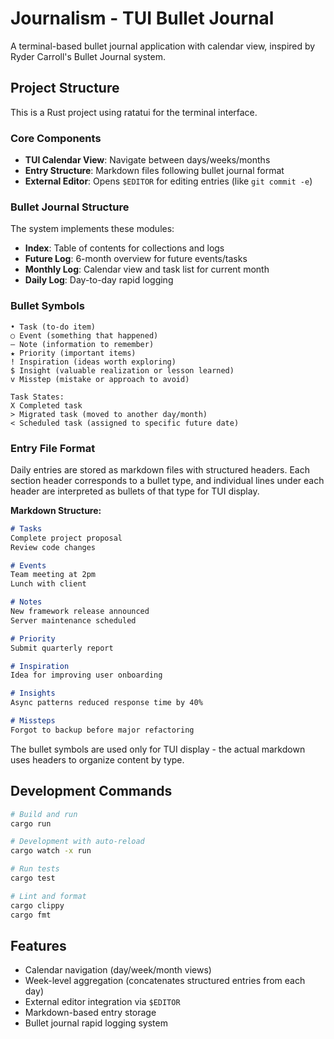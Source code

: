 # Journalism - TUI Bullet Journal

A terminal-based bullet journal application with calendar view, inspired by Ryder Carroll's Bullet Journal system.

## Project Structure

This is a Rust project using ratatui for the terminal interface.

### Core Components

- **TUI Calendar View**: Navigate between days/weeks/months
- **Entry Structure**: Markdown files following bullet journal format
- **External Editor**: Opens `$EDITOR` for editing entries (like `git commit -e`)

### Bullet Journal Structure

The system implements these modules:

- **Index**: Table of contents for collections and logs
- **Future Log**: 6-month overview for future events/tasks
- **Monthly Log**: Calendar view and task list for current month
- **Daily Log**: Day-to-day rapid logging

### Bullet Symbols

```
• Task (to-do item)
○ Event (something that happened)  
— Note (information to remember)
★ Priority (important items)
! Inspiration (ideas worth exploring)
$ Insight (valuable realization or lesson learned)
v Misstep (mistake or approach to avoid)

Task States:
X Completed task
> Migrated task (moved to another day/month)
< Scheduled task (assigned to specific future date)
```

### Entry File Format

Daily entries are stored as markdown files with structured headers. Each section header corresponds to a bullet type, and individual lines under each header are interpreted as bullets of that type for TUI display.

**Markdown Structure:**
```markdown
# Tasks
Complete project proposal
Review code changes

# Events
Team meeting at 2pm
Lunch with client

# Notes
New framework release announced
Server maintenance scheduled

# Priority
Submit quarterly report

# Inspiration
Idea for improving user onboarding

# Insights
Async patterns reduced response time by 40%

# Missteps
Forgot to backup before major refactoring
```

The bullet symbols are used only for TUI display - the actual markdown uses headers to organize content by type.

## Development Commands

```bash
# Build and run
cargo run

# Development with auto-reload
cargo watch -x run

# Run tests
cargo test

# Lint and format
cargo clippy
cargo fmt
```

## Features

- Calendar navigation (day/week/month views)
- Week-level aggregation (concatenates structured entries from each day)
- External editor integration via `$EDITOR`
- Markdown-based entry storage
- Bullet journal rapid logging system
